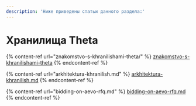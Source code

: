 ```yaml
---
description: 'Ниже приведены статьи данного раздела:'
---
```


# Хранилища Theta

{% content-ref url="znakomstvo-s-khranilishami-theta/" %}
[znakomstvo-s-khranilishami-theta](znakomstvo-s-khranilishami-theta/)
{% endcontent-ref %}

{% content-ref url="arkhitektura-khranilish.md" %}
[arkhitektura-khranilish.md](arkhitektura-khranilish.md)
{% endcontent-ref %}

{% content-ref url="bidding-on-aevo-rfq.md" %}
[bidding-on-aevo-rfq.md](bidding-on-aevo-rfq.md)
{% endcontent-ref %}
